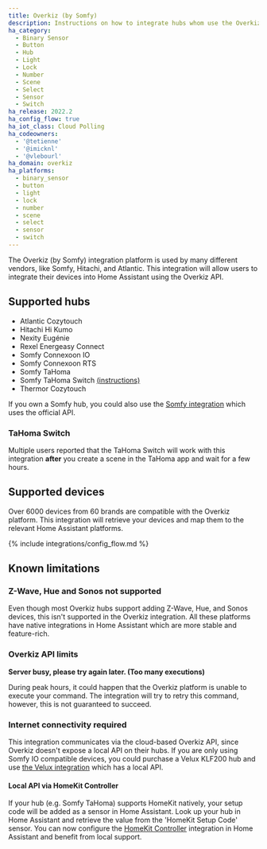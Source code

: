 ```yaml
---
title: Overkiz (by Somfy)
description: Instructions on how to integrate hubs whom use the Overkiz platform with Home Assistant.
ha_category:
  - Binary Sensor
  - Button
  - Hub
  - Light
  - Lock
  - Number
  - Scene
  - Select
  - Sensor
  - Switch
ha_release: 2022.2
ha_config_flow: true
ha_iot_class: Cloud Polling
ha_codeowners:
  - '@tetienne'
  - '@imicknl'
  - '@vlebourl'
ha_domain: overkiz
ha_platforms:
  - binary_sensor
  - button
  - light
  - lock
  - number
  - scene
  - select
  - sensor
  - switch
---
```


The Overkiz (by Somfy) integration platform is used by many different vendors, like Somfy, Hitachi, and Atlantic. This integration will allow users to integrate their devices into Home Assistant using the Overkiz API.

## Supported hubs

- Atlantic Cozytouch
- Hitachi Hi Kumo
- Nexity Eugénie
- Rexel Energeasy Connect
- Somfy Connexoon IO
- Somfy Connexoon RTS
- Somfy TaHoma
- Somfy TaHoma Switch [(instructions)](#tahoma-switch)
- Thermor Cozytouch

If you own a Somfy hub, you could also use the [Somfy integration](/integrations/somfy/) which uses the official API.

### TaHoma Switch

Multiple users reported that the TaHoma Switch will work with this integration **after** you create a scene in the TaHoma app and wait for a few hours.

## Supported devices

Over 6000 devices from 60 brands are compatible with the Overkiz platform. This integration will retrieve your devices and map them to the relevant Home Assistant platforms.

{% include integrations/config_flow.md %}

## Known limitations

### Z-Wave, Hue and Sonos not supported

Even though most Overkiz hubs support adding Z-Wave, Hue, and Sonos devices, this isn't supported in the Overkiz integration. All these platforms have native integrations in Home Assistant which are more stable and feature-rich.

### Overkiz API limits

**Server busy, please try again later. (Too many executions)**

During peak hours, it could happen that the Overkiz platform is unable to execute your command. The integration will try to retry this command, however, this is not guaranteed to succeed.

### Internet connectivity required

This integration communicates via the cloud-based Overkiz API, since Overkiz doesn't expose a local API on their hubs. If you are only using Somfy IO compatible devices, you could purchase a Velux KLF200 hub and use [the Velux integration](/integrations/velux/) which has a local API.

#### Local API via HomeKit Controller

If your hub (e.g. Somfy TaHoma) supports HomeKit natively, your setup code will be added as a sensor in Home Assistant. Look up your hub in Home Assistant and retrieve the value from the 'HomeKit Setup Code' sensor. You can now configure the [HomeKit Controller](/integrations/homekit_controller/) integration in Home Assistant and benefit from local support.
